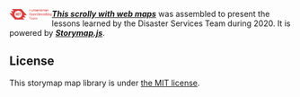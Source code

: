 <img src="HTML/img/hot_logo.png" height="15%" width="15%" align="left"/> ***[This scrolly with web maps](https://claurt07.github.io/dst_year_review/HTML/scrollytelling.html)*** was assembled to present the lessons learned by the Disaster Services Team during 2020. It is powered by ***[Storymap.js](https://github.com/jakobzhao/storymap)***. 

## License

This storymap map library is under [the MIT license](LICENSE).
